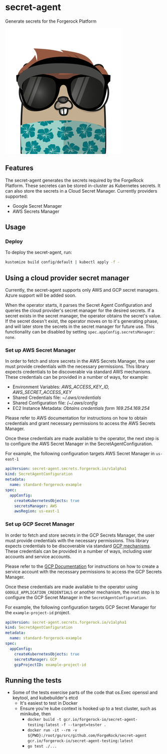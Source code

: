 # secret-agent

Generate secrets for the Forgerock Platform

![Secret agent logo a go gopher with sunglasses and hawaiian style shirt](/assets/secretagent.png)


## Features

The secret-agent generates the secrets required by the ForgeRock Platform. These secretes can be stored in-cluster as Kubernetes secrets. It can also store the secrets in a Cloud Secret Manager. Currently providers supported:

* Google Secret Manager
* AWS Secrets Manager

## Usage

### Deploy

To deploy the secret-agent, run:

```bash
kustomize build config/default | kubectl apply -f -
```

## Using a cloud provider secret manager

Currently, the secret-agent supports only AWS and GCP secret managers. Azure support will be added soon.

When the operator starts, it parses the Secret Agent Configuration and queries the cloud provider's secret manager for the desired secrets. If a secret exists in the secret manager, the operator obtains the secret's value. If the secret doesn't exist, the operator moves on to it's generating phase, and will later store the secrets in the secret manager for future use. This functionality can be disabled by setting `spec.appConfig.secretsManager: none`.

### Set up AWS Secret Manager

In order to fetch and store secrets in the AWS Secrets Manager, the user must provide credentials with the necessary permissions. This library expects credentials to be discoverable via standard AWS mechanisms. These credentials can be provided in a number of ways, for example:

* Environment Variables: _AWS_ACCESS_KEY_ID, AWS_SECRET_ACCESS_KEY_
* Shared Credentials file: _~/.aws/credentials_
* Shared Configuration file: _(~/.aws/config_
* EC2 Instance Metadata: _Obtains credentials form 169.254.169.254_

Please refer to AWS documentation for instructions on how to obtain credentials and grant necessary permissions to access the AWS Secrets Manager.

Once these credentials are made available to the operator, the next step is to configure the AWS Secret Manager in the SecretAgentConfiguration.

For example, the following configuration targets AWS Secret Manager in `us-east-1`

```yaml
apiVersion: secret-agent.secrets.forgerock.io/v1alpha1
kind: SecretAgentConfiguration
metadata:
  name: standard-forgerock-example
spec:
  appConfig:
    createKubernetesObjects: true
    secretsManager: AWS
    awsRegion: us-east-1
```

### Set up GCP Secret Manager

In order to fetch and store secrets in the GCP Secrets Manager, the user must provide credentials with the necessary permissions. This library expects credentials to be discoverable via standard [GCP mechanisms](https://cloud.google.com/docs/authentication). These credentials can be provided in a number of ways, including user accounts and service accounts.

Please refer to the [GCP Documentation](https://cloud.google.com/secret-manager/docs/reference/libraries?hl=nl#cloud-console) for instructions on how to create a service account with the necessary permissions to access the GCP Secrets Manager.

Once these credentials are made available to the operator using `GOOGLE_APPLICATION_CREDENTIALS` or another mechanism, the next step is to configure the GCP Secret Manager in the `SecretAgentConfiguration`.

For example, the following configuration targets GCP Secret Manager for the `example-project-id` project.

```yaml
apiVersion: secret-agent.secrets.forgerock.io/v1alpha1
kind: SecretAgentConfiguration
metadata:
  name: standard-forgerock-example
spec:
  appConfig:
    createKubernetesObjects: true
    secretsManager: GCP
    gcpProjectID: example-project-id
```

## Running the tests

* Some of the tests exercise parts of the code that os.Exec openssl and keytool, and kubebuilder's etcd
  * It's easiest to test in Docker
  * Ensure you're kube context is hooked up to a test cluster, such as minikube, then
    * `docker build -t gcr.io/forgerock-io/secret-agent-testing:latest -f --target=tester .`
    * `docker run -it --rm -v ${PWD}:/root/go/src/github.com/ForgeRock/secret-agent gcr.io/forgerock-io/secret-agent-testing:latest`
    * `go test ./...`
